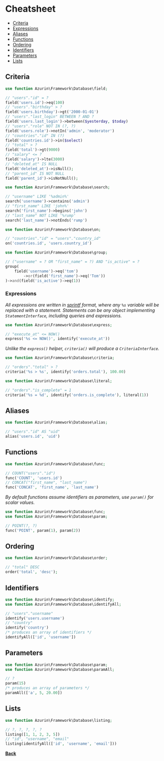 # Cheatsheet

- [Criteria](#criteria)
- [Expressions](#expressions)
- [Aliases](#aliases)
- [Functions](#functions)
- [Ordering](#ordering)
- [Identifiers](#identifiers)
- [Parameters](#parameters)
- [Lists](#lists)

## [](#criteria)Criteria

```php
use function Azurin\Framework\Database\field;

// "users"."id" = ?
field('users.id')->eq(100)
// "users"."birthday" > ?
field('users.birthday')->gt('2000-01-01')
// "users"."last_login" BETWEEN ? AND ?
field('users.last_login')->between($yesterday, $today)
// "users"."role" NOT IN (?, ?)
field('users.role')->notIn('admin', 'moderator')
// "countries"."id" IN (?)
field('countries.id')->in($select)
// "total" > ?
field('total')->gt(9000)
// "salary" <= ?
field('salary')->lte(3000)
// "deleted_at" IS NULL
field('deleted_at')->isNull();
// "parent_id" IS NOT NULL
field('parent_id')->isNotNull();
```

```php
use function Azurin\Framework\Database\search;

// "username" LIKE '%admin%'
search('username')->contains('admin')
// "first_name" LIKE 'john%'
search('first_name')->begins('john')
// "last_name" NOT LIKE '%rump'
search('last_name')->notEnds('rump')
```

```php
use function Azurin\Framework\Database\on;

// "countries"."id" = "users"."country_id"
on('countries.id', 'users.country_id')
```

```php
use function Azurin\Framework\Database\group;

// ("username" = ? OR "first_name" = ?) AND "is_active" = ?
group(
    field('username')->eq('tom')
        ->or(field('first_name')->eq('Tom'))
)->and(field('is_active')->eq(1))
```

### [](#expressions)Expressions

_All expressions are written in [sprintf](http://php.net/sprintf) format, where
any `%s` variable will be replaced with a statement. Statements can be any object
implementing `StatementInterface`, including queries and expressions._

```php
use function Azurin\Framework\Database\express;

// "execute_at" <= NOW()
express('%s <= NOW()', identify('execute_at'))
```

_Unlike the `express()` helper, `criteria()` will produce a `CriteriaInterface`._

```php
use function Azurin\Framework\Database\criteria;

// "orders"."total" > ?
criteria('%s > %s', identify('orders.total'), 100.00)
```

```php
use function Azurin\Framework\Database\literal;

// "orders"."is_complete" = 1
criteria('%s = %d', identify('orders.is_complete'), literal(1))
```

## [](#aliases)Aliases

```php
use function Azurin\Framework\Database\alias;

// "users"."id" AS "uid"
alias('users.id', 'uid')
```

## [](#functions)Functions

```php
use function Azurin\Framework\Database\func;

// COUNT("users"."id")
func('COUNT', 'users.id')
// CONCAT("first_name", "last_name")
func('CONCAT', 'first_name', 'last_name')
```

_By default functions assume identifiers as parameters, use `param()` for scalar values._


```php
use function Azurin\Framework\Database\func;
use function Azurin\Framework\Database\param;

// POINT(?, ?)
func('POINT', param(1), param(2))
```

## [](#ordering)Ordering

```php
use function Azurin\Framework\Database\order;

// "total" DESC
order('total', 'desc');
```

## [](#identifiers)Identifiers

```php
use function Azurin\Framework\Database\identify;
use function Azurin\Framework\Database\identifyAll;

// "users"."username"
identify('users.username')
// "country"
identify('country')
/* produces an array of identifiers */
identifyAll(['id', 'username'])
```

## [](#parameters)Parameters

```php
use function Azurin\Framework\Database\param;
use function Azurin\Framework\Database\paramAll;

// ?
param(15)
/* produces an array of parameters */
paramAll(['a', 5, 20.00])
```

## [](#lists)Lists

```php
use function Azurin\Framework\Database\listing;

// ?, ?, ?, ?, ?
listing([1, 1, 2, 3, 5])
// "id", "username", "email"
listing(identifyAll(['id', 'username', 'email']))
```

**[Back](./)**
